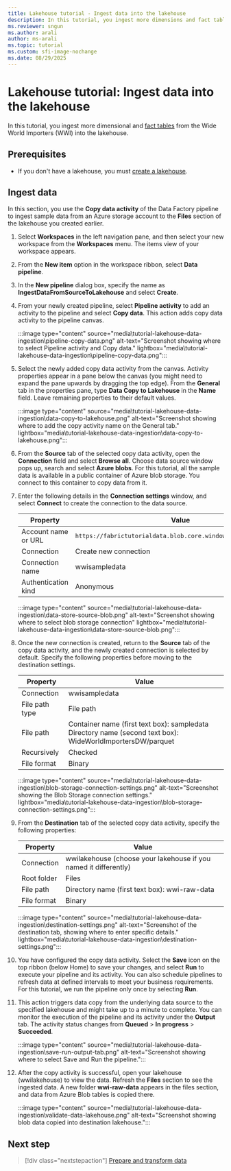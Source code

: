 ```yaml
---
title: Lakehouse tutorial - Ingest data into the lakehouse
description: In this tutorial, you ingest more dimensions and fact tables from the Wide World Importers (WWI) into the lakehouse.
ms.reviewer: sngun
ms.author: arali
author: ms-arali
ms.topic: tutorial
ms.custom: sfi-image-nochange
ms.date: 08/29/2025
---
```


# Lakehouse tutorial: Ingest data into the lakehouse

In this tutorial, you ingest more dimensional and [fact tables](../data-warehouse/dimensional-modeling-fact-tables.md) from the Wide World Importers (WWI) into the lakehouse.

## Prerequisites

- If you don't have a lakehouse, you must [create a lakehouse](tutorial-build-lakehouse.md).

## Ingest data

In this section, you use the **Copy data activity** of the Data Factory pipeline to ingest sample data from an Azure storage account to the **Files** section of the lakehouse you created earlier.

1. Select **Workspaces** in the left navigation pane, and then select your new workspace from the **Workspaces** menu. The items view of your workspace appears.

1. From the **New item** option in the workspace ribbon, select **Data pipeline**.

1. In the **New pipeline** dialog box, specify the name as **IngestDataFromSourceToLakehouse** and select **Create**.

1. From your newly created pipeline, select **Pipeline activity** to add an activity to the pipeline and select **Copy data**. This action adds copy data activity to the pipeline canvas.

   :::image type="content" source="media\tutorial-lakehouse-data-ingestion\pipeline-copy-data.png" alt-text="Screenshot showing where to select Pipeline activity and Copy data." lightbox="media\tutorial-lakehouse-data-ingestion\pipeline-copy-data.png":::

1. Select the newly added copy data activity from the canvas. Activity properties appear in a pane below the canvas (you might need to expand the pane upwards by dragging the top edge). From the **General** tab in the properties pane, type **Data Copy to Lakehouse** in the **Name** field. Leave remaining properties to their default values.

   :::image type="content" source="media\tutorial-lakehouse-data-ingestion\data-copy-to-lakehouse.png" alt-text="Screenshot showing where to add the copy activity name on the General tab." lightbox="media\tutorial-lakehouse-data-ingestion\data-copy-to-lakehouse.png":::

1. From the **Source** tab of the selected copy data activity, open the **Connection** field and select **Browse all**. Choose data source window pops up, search and select **Azure blobs**. For this tutorial, all the sample data is available in a public container of Azure blob storage. You connect to this container to copy data from it.

1. Enter the following details in the **Connection settings** window,  and select **Connect** to create the connection to the data source.

   | Property | Value |
   |--|--|
   | Account name or URL | `https://fabrictutorialdata.blob.core.windows.net/sampledata/` |
   | Connection | Create new connection |
   | Connection name | wwisampledata |
   | Authentication kind | Anonymous |

   :::image type="content" source="media\tutorial-lakehouse-data-ingestion\data-store-source-blob.png" alt-text="Screenshot showing where to select blob storage connection" lightbox="media\tutorial-lakehouse-data-ingestion\data-store-source-blob.png":::

1. Once the new connection is created, return to the **Source** tab of the copy data activity, and the newly created connection is selected by default. Specify the following properties before moving to the destination settings.

   | Property | Value |
   |--|--|
   | Connection | wwisampledata |
   | File path type | File path |
   | File path | Container name (first text box): sampledata<br>Directory name (second text box): WideWorldImportersDW/parquet |
   | Recursively | Checked |
   | File format | Binary |

   :::image type="content" source="media\tutorial-lakehouse-data-ingestion\blob-storage-connection-settings.png" alt-text="Screenshot showing the Blob Storage connection settings." lightbox="media\tutorial-lakehouse-data-ingestion\blob-storage-connection-settings.png":::

1. From the **Destination** tab of the selected copy data activity, specify the following properties:

   | Property | Value |
   |--|--|
   | Connection | wwilakehouse (choose your lakehouse if you named it differently) |
   | Root folder | Files |
   | File path | Directory name (first text box): wwi-raw-data |
   | File format | Binary |

   :::image type="content" source="media\tutorial-lakehouse-data-ingestion\destination-settings.png" alt-text="Screenshot of the destination tab, showing where to enter specific details." lightbox="media\tutorial-lakehouse-data-ingestion\destination-settings.png":::

1. You have configured the copy data activity. Select the **Save** icon on the top ribbon (below Home) to save your changes, and select **Run** to execute your pipeline and its activity. You can also schedule pipelines to refresh data at defined intervals to meet your business requirements. For this tutorial, we run the pipeline only once by selecting **Run**.

1. This action triggers data copy from the underlying data source to the specified lakehouse and might take up to a minute to complete. You can monitor the execution of the pipeline and its activity under the **Output** tab. The activity status changes from **Queued** > **In progress** > **Succeeded**.

   :::image type="content" source="media\tutorial-lakehouse-data-ingestion\save-run-output-tab.png" alt-text="Screenshot showing where to select Save and Run the pipeline.":::

1. After the copy activity is successful, open your lakehouse (wwilakehouse) to view the data. Refresh the **Files** section to see the ingested data. A new folder **wwi-raw-data** appears in the files section, and data from Azure Blob tables is copied there.

   :::image type="content" source="media\tutorial-lakehouse-data-ingestion\validate-data-lakehouse.png" alt-text="Screenshot showing blob data copied into destination lakehouse.":::


<!-- Don't delete this section, it shows HTTP connection to load data, used as an alternative incase the blob link is not accessible.

1. Next, set up an HTTP connection to import the sample World Wide Importers data into the Lakehouse. From the list of **New sources**, select **View more**, search for **Http** and select it.

   :::image type="content" source="media\tutorial-lakehouse-data-ingestion\select-http-connection.png" alt-text="Screenshot showing where to select the HTTP source.":::

1. In the **Connect to data source** window, enter the details from the table below and select **Next**.

   | Property | Value |
   |---|---|
   | URL | `https://assetsprod.microsoft.com/en-us/wwi-sample-dataset.zip` |
   |Connection | Create a new connection |
   | Connection name | wwisampledata |
   | Data gateway | None|
   | Authentication kind | Anonymous |

   :::image type="content" source="media\tutorial-lakehouse-data-ingestion\configure-http-connection.png" alt-text="Screenshot showing the parameters to configure the Http connection.":::

1. In the next step, enable the **Binary copy** and choose **ZipDeflate (.zip)** as the **Compression type** since the source is a .zip file. Keep the other fields at their default values and select **Next**.

    :::image type="content" source="media\tutorial-lakehouse-data-ingestion\select-compression-type.png" alt-text="Screenshot showing how to choose a compression type.":::

1. In the **Connect to data destination** window, specify the **Root folder** as **Files** and select **Next**. This will write the data to the *Files* section of the lakehouse.

   :::image type="content" source="media\tutorial-lakehouse-data-ingestion\configure-destination-connection.png" alt-text="Screenshot showing the destination connection settings of the lakehouse.":::

1. Select **Next**, the destination file format is automatically set to **Binary**. Next select **Save+Run**. You can schedule pipelines to refresh data periodically. In this tutorial, we only run the pipeline once. The data copy process takes approximately 10-15 minutes to complete.

   :::image type="content" source="media\tutorial-lakehouse-data-ingestion\copy-activity-summary.png" alt-text="Screenshot showing the copy activity summary.":::

1. You can monitor the pipeline execution and activity in the **Output** tab. You can also view detailed data transfer information by selecting the glasses icon next to the pipeline name, which appears when you hover over the name.

   :::image type="content" source="media\tutorial-lakehouse-data-ingestion\pipeline-status.png" alt-text="Screenshot showing the status of the copy pipeline activity.":::

1. After the successful execution of the pipeline, go to your lakehouse (**wwilakehouse**) and open the explorer to see the imported data.

   :::image type="content" source="media\tutorial-lakehouse-data-ingestion\item-view-select-lakehouse.png" alt-text="Screenshot showing how to navigate to the lakehouse." lightbox="media\tutorial-lakehouse-data-ingestion\item-view-select-lakehouse.png":::

1. Verify that the folder **WideWorldImportersDW** is present in the **Explorer** view and contains data for all tables.

   :::image type="content" source="media\tutorial-lakehouse-data-ingestion\validate-destination-files.png" alt-text="Screenshot showing the source data is copied into the Lakehouse explorer.":::

1. The data is created under the **Files** section of the lakehouse explorer. A new folder with GUID contains all the needed data. Rename the GUID to **wwi-raw-data**

To load incremental data into a lakehouse, see [Incrementally load data from a data warehouse to a lakehouse](../data-factory/tutorial-incremental-copy-data-warehouse-lakehouse.md).

-->

## Next step

> [!div class="nextstepaction"]
> [Prepare and transform data](tutorial-lakehouse-data-preparation.md)
